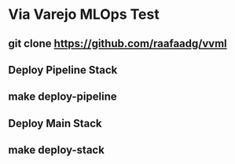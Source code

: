 # Via Varejo MLOps Test

## git clone https://github.com/raafaadg/vvml

## Deploy Pipeline Stack

## make deploy-pipeline

## Deploy Main Stack

## make deploy-stack
